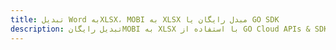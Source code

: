 ---title: تبدیل Word بهXLSX، MOBI به XLSX مبدل رایگان یا GO SDKdescription: تبدیل رایگانMOBI به XLSX با استفاده از GO Cloud APIs & SDK. همچنین اسناد Microsoft Word و OpenOffice را در Cloud ایجاد، ویرایش و رندر کنید.---